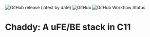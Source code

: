 <!--
SPDX-FileCopyrightText: 2023 Davide Paro

SPDX-License-Identifier: MIT
-->

![GitHub release (latest by date)](https://img.shields.io/github/v/release/dparo/chaddy?style=for-the-badge)
![GitHub](https://img.shields.io/github/license/dparo/chaddy?style=for-the-badge)
![GitHub Workflow Status](https://img.shields.io/github/actions/workflow/status/dparo/chaddy/ci.yml?branch=master&style=for-the-badge)

# Chaddy: A uFE/BE stack in C11
